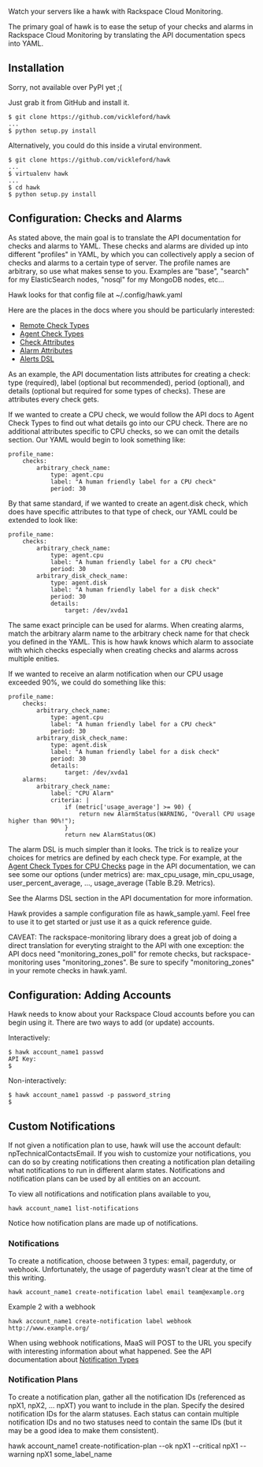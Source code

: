 Watch your servers like a hawk with Rackspace Cloud Monitoring.

The primary goal of hawk is to ease the setup of your checks and alarms in Rackspace Cloud Monitoring by translating the API documentation specs into YAML.

## Installation

Sorry, not available over PyPI yet ;(

Just grab it from GitHub and install it.

	$ git clone https://github.com/vickleford/hawk
	...
    $ python setup.py install
    
Alternatively, you could do this inside a virutal environment.

	$ git clone https://github.com/vickleford/hawk
	...
	$ virtualenv hawk
	...
	$ cd hawk
	$ python setup.py install
    
## Configuration: Checks and Alarms

As stated above, the main goal is to translate the API documentation for checks and alarms to YAML. These checks and alarms are divided up into different "profiles" in YAML, by which you can collectively apply a secion of checks and alarms to a certain type of server. The profile names are arbitrary, so use what makes sense to you. Examples are "base", "search" for my ElasticSearch nodes, "nosql" for my MongoDB nodes, etc...

Hawk looks for that config file at ~/.config/hawk.yaml

Here are the places in the docs where you should be particularly interested:

* [Remote Check Types](http://docs.rackspace.com/cm/api/v1.0/cm-devguide/content/appendix-check-types-remote.html)
* [Agent Check Types](http://docs.rackspace.com/cm/api/v1.0/cm-devguide/content/appendix-check-types-agent.html)
* [Check Attributes](http://docs.rackspace.com/cm/api/v1.0/cm-devguide/content/service-checks.html#swiz-checks.xml)
* [Alarm Attributes](http://docs.rackspace.com/cm/api/v1.0/cm-devguide/content/service-alarms.html#swiz-alarms.xml)
* [Alerts DSL](http://docs.rackspace.com/cm/api/v1.0/cm-devguide/content/alerts-language.html)

As an example, the API documentation lists attributes for creating a check: type (required), label (optional but recommended), period (optional), and details (optional but required for some types of checks). These are attributes every check gets. 

If we wanted to create a CPU check, we would follow the API docs to Agent Check Types to find out what details go into our CPU check. There are no additional attributes specific to CPU checks, so we can omit the details section. Our YAML would begin to look something like:

    profile_name:
        checks:
            arbitrary_check_name:
                type: agent.cpu
                label: "A human friendly label for a CPU check"
                period: 30
                
By that same standard, if we wanted to create an agent.disk check, which does have specific attributes to that type of check, our YAML could be extended to look like:

    profile_name:
        checks:
            arbitrary_check_name:
                type: agent.cpu
                label: "A human friendly label for a CPU check"
                period: 30
            arbitrary_disk_check_name:
                type: agent.disk
                label: "A human friendly label for a disk check"
                period: 30
                details:
                    target: /dev/xvda1
                    
The same exact principle can be used for alarms. When creating alarms, match the arbitrary alarm name to the arbitrary check name for that check you defined in the YAML. This is how hawk knows which alarm to associate with which checks especially when creating checks and alarms across multiple enities.

If we wanted to receive an alarm notification when our CPU usage exceeded 90%, we could do something like this:

    profile_name:
        checks:
            arbitrary_check_name:
                type: agent.cpu
                label: "A human friendly label for a CPU check"
                period: 30
            arbitrary_disk_check_name:
                type: agent.disk
                label: "A human friendly label for a disk check"
                period: 30
                details:
                    target: /dev/xvda1
        alarms:
            arbitrary_check_name:
                label: "CPU Alarm"
                criteria: |
                    if (metric['usage_average'] >= 90) {
                        return new AlarmStatus(WARNING, "Overall CPU usage higher than 90%!");
                    }
                    return new AlarmStatus(OK)
                    
The alarm DSL is much simpler than it looks. The trick is to realize your choices for metrics are defined by each check type. For example, at the [Agent Check Types for CPU Checks](http://docs.rackspace.com/cm/api/v1.0/cm-devguide/content/appendix-check-types-agent.html#section-ct-agent.cpu) page in the API documentation, we can see some our options (under metrics) are: max_cpu_usage, min_cpu_usage, user_percent_average, ..., usage_average (Table B.29. Metrics). 

See the Alarms DSL section in the API documentation for more information. 

Hawk provides a sample configuration file as hawk_sample.yaml. Feel free to use it to get started or just use it as a quick reference guide.

CAVEAT: The rackspace-monitoring library does a great job of doing a direct translation for everyting straight to the API with one exception: the API docs need "monitoring_zones_poll" for remote checks, but rackspace-monitoring uses "monitoring_zones". Be sure to specify "monitoring_zones" in your remote checks in hawk.yaml.

## Configuration: Adding Accounts

Hawk needs to know about your Rackspace Cloud accounts before you can begin using it. There are two ways to add (or update) accounts.

Interactively: 

	$ hawk account_name1 passwd
	API Key: 
	$

Non-interactively:

	$ hawk account_name1 passwd -p password_string
	$

## Custom Notifications

If not given a notification plan to use, hawk will use the account default: npTechnicalContactsEmail. If you wish to customize your notifications, you can do so by creating notifications then creating a notification plan detailing what notifications to run in different alarm states. Notifications and notification plans can be used by all entities on an account.

To view all notifications and notification plans available to you, 

    hawk account_name1 list-notifications
    
Notice how notification plans are made up of notifications.

### Notifications

To create a notification, choose between 3 types: email, pagerduty, or webhook. Unfortunately, the usage of pagerduty wasn't clear at the time of this writing. 

    hawk account_name1 create-notification label email team@example.org

Example 2 with a webhook

    hawk account_name1 create-notification label webhook http://www.example.org/
    
When using webhook notifications, MaaS will POST to the URL you specify with interesting information about what happened. See the API documentation about [Notification Types](http://docs.rackspace.com/cm/api/v1.0/cm-devguide/content/service-notification-types-crud.html)
    
### Notification Plans

To create a notification plan, gather all the notification IDs (referenced as npX1, npX2, ... npXT) you want to include in the plan. Specify the desired notification IDs for the alarm statuses. Each status can contain multiple notification IDs and no two statuses need to contain the same IDs (but it may be a good idea to make them consistent).

hawk account_name1 create-notification-plan --ok npX1 --critical npX1 --warning npX1 some_label_name